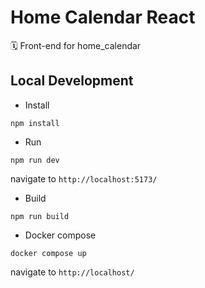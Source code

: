 # Home Calendar React

🗓️ Front-end for home_calendar

## Local Development

- Install

```
npm install
```

- Run

```
npm run dev
```

navigate to `http://localhost:5173/`

- Build

```
npm run build
```

- Docker compose

```
docker compose up
```

navigate to `http://localhost/`
